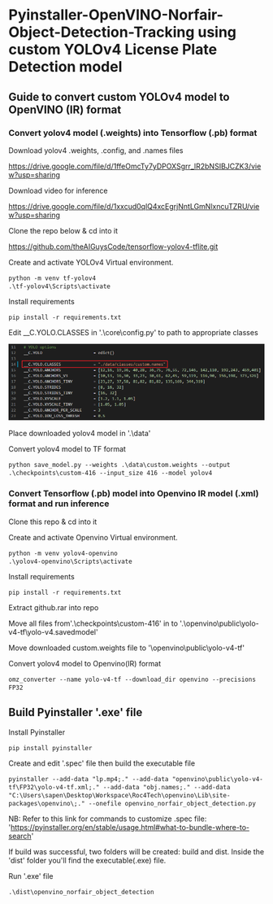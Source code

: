 # Pyinstaller-OpenVINO-Norfair-Object-Detection-Tracking using custom YOLOv4 License Plate Detection model

## Guide to convert custom YOLOv4 model to OpenVINO (IR) format

### Convert yolov4 model (.weights) into Tensorflow (.pb) format

Download yolov4 .weights, .config, and .names files

https://drive.google.com/file/d/1ffeOmcTy7yDPOXSgrr_lR2bNSIBJCZK3/view?usp=sharing

Download video for inference

https://drive.google.com/file/d/1xxcud0qlQ4xcEgrjNntLGmNlxncuTZRU/view?usp=sharing

Clone the repo below & cd into it

https://github.com/theAIGuysCode/tensorflow-yolov4-tflite.git

Create and activate YOLOv4 Virtual environment.

```
python -m venv tf-yolov4
.\tf-yolov4\Scripts\activate
```

Install requirements

```
pip install -r requirements.txt
```

Edit __C.YOLO.CLASSES in '.\core\config.py' to path to appropriate classes
<p align="center"><img src="helpers/custom_config.png" width="640"\></p>

Place downloaded yolov4 model in '.\data'

Convert yolov4 model to TF format

```
python save_model.py --weights .\data\custom.weights --output .\checkpoints\custom-416 --input_size 416 --model yolov4 
```

### Convert Tensorflow (.pb) model into Openvino IR model (.xml) format and run inference

Clone this repo & cd into it

Create and activate Openvino Virtual environment.

```
python -m venv yolov4-openvino
.\yolov4-openvino\Scripts\activate
```

Install requirements

```
pip install -r requirements.txt
```
Extract github.rar into repo

Move all files from'.\checkpoints\custom-416' in to '.\openvino\public\yolo-v4-tf\yolo-v4.savedmodel'

Move downloaded custom.weights file to '\openvino\public\yolo-v4-tf'

Convert yolov4 model to Openvino(IR) format

```
omz_converter --name yolo-v4-tf --download_dir openvino --precisions FP32
```

## Build Pyinstaller '.exe' file
Install Pyinstaller

```
pip install pyinstaller
```

Create and edit '.spec' file then build the executable file

```
pyinstaller --add-data "lp.mp4;." --add-data "openvino\public\yolo-v4-tf\FP32\yolo-v4-tf.xml;." --add-data "obj.names;." --add-data "C:\Users\sapen\Desktop\Workspace\Roc4Tech\openvino\Lib\site-packages\openvino\;." --onefile openvino_norfair_object_detection.py
```
NB: Refer to this link for commands to customize .spec file: 'https://pyinstaller.org/en/stable/usage.html#what-to-bundle-where-to-search'

If build was successful, two folders will be created: build and dist. Inside the 'dist' folder you'll find the executable(.exe) file.

Run '.exe' file

```
.\dist\openvino_norfair_object_detection
```
